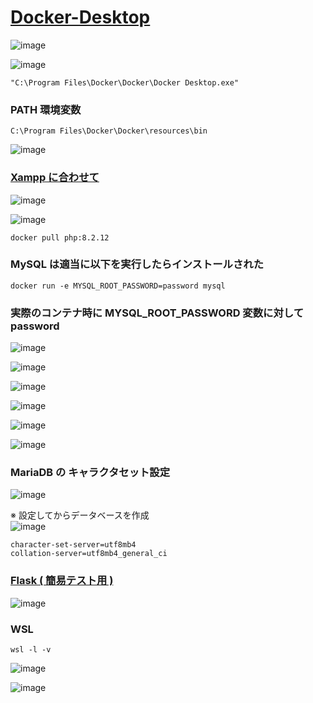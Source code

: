 # [Docker-Desktop](https://docs.docker.com/desktop/install/windows-install/)

![image](https://github.com/winofsql/Docker-Desktop/assets/1501327/a9e46f69-c12a-48ac-b317-3a2e5401fccd)

![image](https://github.com/winofsql/Docker-Desktop/assets/1501327/3aa6aa10-5867-43f8-995b-2aba7a1d5ad7)
```
"C:\Program Files\Docker\Docker\Docker Desktop.exe"
```

### PATH 環境変数
```
C:\Program Files\Docker\Docker\resources\bin
```

![image](https://github.com/winofsql/Docker-Desktop/assets/1501327/2b17df72-b42d-4cd7-92ca-fa4539634476)

### [Xampp に合わせて](https://hub.docker.com/_/php/tags?page=1&name=8.2.12-apach)
![image](https://github.com/winofsql/Docker-Desktop/assets/1501327/bb5a023b-6297-4d45-ad4a-b62a4d1ab878)

![image](https://github.com/winofsql/Docker-Desktop/assets/1501327/7030f225-a2cf-4d20-8d0f-611f941ec28a)
```
docker pull php:8.2.12
```

### MySQL は適当に以下を実行したらインストールされた
```
docker run -e MYSQL_ROOT_PASSWORD=password mysql
```

### 実際のコンテナ時に MYSQL_ROOT_PASSWORD 変数に対して password

![image](https://github.com/winofsql/Docker-Desktop/assets/1501327/d110c937-8ee7-4f26-821f-8d408af371a3)

![image](https://github.com/winofsql/Docker-Desktop/assets/1501327/065e852e-34f9-46d9-9363-0afc7dd522f9)

![image](https://github.com/winofsql/Docker-Desktop/assets/1501327/f934eec3-8c60-49b6-8308-23e2096205a7)

![image](https://github.com/winofsql/Docker-Desktop/assets/1501327/b5c19053-9a0a-4105-91dc-efb11edccdbc)

![image](https://github.com/winofsql/Docker-Desktop/assets/1501327/70e37c54-c4af-4968-8eed-6f7a3cf07cae)

![image](https://github.com/winofsql/Docker-Desktop/assets/1501327/dbb1c702-2f08-477e-943d-acfbebb64206)

### MariaDB の キャラクタセット設定
![image](https://github.com/winofsql/Docker-Desktop/assets/1501327/ba1d640d-3c9e-4eb4-a0fd-0c81251f7520)

※ 設定してからデータベースを作成\
![image](https://github.com/winofsql/Docker-Desktop/assets/1501327/644afa9a-e9fb-4607-b017-d4434758a0b6)
```
character-set-server=utf8mb4
collation-server=utf8mb4_general_ci
```

### [Flask ( 簡易テスト用 )](https://hub.docker.com/r/torbthemagni/flask-actions-web-project/tags)
![image](https://github.com/winofsql/Docker-Desktop/assets/1501327/42d729f7-2424-4a36-bf1c-cfced958fd7a)


### WSL
```
wsl -l -v
```
![image](https://github.com/winofsql/Docker-Desktop/assets/1501327/7368d740-75be-4216-bead-b2cc28444e87)

![image](https://github.com/winofsql/Docker-Desktop/assets/1501327/8e1dc2d7-2cee-44cb-9470-48cc7b22d739)

